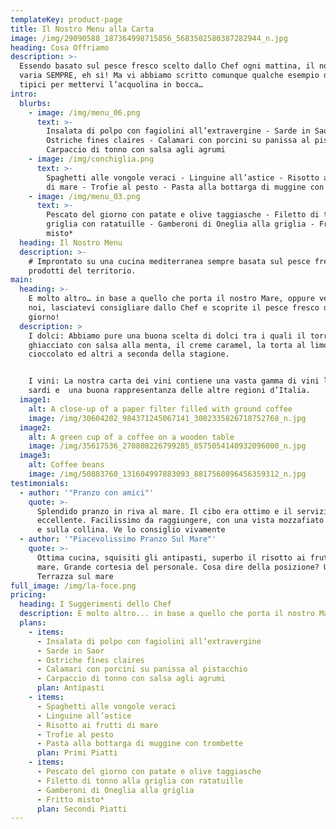 ```yaml
---
templateKey: product-page
title: Il Nostro Menu alla Carta
image: /img/29090588_187364998715856_5683502580387282944_n.jpg
heading: Cosa Offriamo
description: >-
  Essendo basato sul pesce fresco scelto dallo Chef ogni mattina, il nostro menu
  varia SEMPRE, eh sì! Ma vi abbiamo scritto comunque qualche esempio di piatti
  tipici per mettervi l’acquolina in bocca…
intro:
  blurbs:
    - image: /img/menu_06.png
      text: >-
        Insalata di polpo con fagiolini all’extravergine - Sarde in Saor -
        Ostriche fines claires - Calamari con porcini su panissa al pistacchio -
        Carpaccio di tonno con salsa agli agrumi
    - image: /img/conchiglia.png
      text: >-
        Spaghetti alle vongole veraci - Linguine all’astice - Risotto ai frutti
        di mare - Trofie al pesto - Pasta alla bottarga di muggine con trombette
    - image: /img/menu_03.png
      text: >-
        Pescato del giorno con patate e olive taggiasche - Filetto di tonno alla
        griglia con ratatuille - Gamberoni di Oneglia alla griglia - Fritto
        misto*
  heading: Il Nostro Menu
  description: >-
    # Improntato su una cucina mediterranea sempre basata sul pesce fresco e
    prodotti del territorio.
main:
  heading: >-
    E molto altro… in base a quello che porta il nostro Mare, oppure venite da
    noi, lasciatevi consigliare dallo Chef e scoprite il pesce fresco del
    giorno!
  description: >
    I dolci: Abbiamo pure una buona scelta di dolci tra i quali il torroncino
    ghiacciato con salsa alla menta, il creme caramel, la torta al limone o al
    cioccolato ed altri a seconda della stagione.


    I vini: La nostra carta dei vini contiene una vasta gamma di vini liguri e
    sardi e  una buona rappresentanza delle altre regioni d’Italia.
  image1:
    alt: A close-up of a paper filter filled with ground coffee
    image: /img/30604202_984371245067141_3002335826718752768_n.jpg
  image2:
    alt: A green cup of a coffee on a wooden table
    image: /img/35617536_270808226799285_8575054140932096000_n.jpg
  image3:
    alt: Coffee beans
    image: /img/50883760_131604997883093_8817560896456359312_n.jpg
testimonials:
  - author: '"Pranzo con amici"'
    quote: >-
      Splendido pranzo in riva al mare. Il cibo era ottimo e il servizio
      eccellente. Facilissimo da raggiungere, con una vista mozzafiato sul mare
      e sulla collina. Ve lo consiglio vivamente
  - author: '"Piacevolissimo Pranzo Sul Mare"'
    quote: >-
      Ottima cucina, squisiti gli antipasti, superbo il risotto ai frutti di
      mare. Grande cortesia del personale. Cosa dire della posizione? Una
      Terrazza sul mare
full_image: /img/la-foce.png
pricing:
  heading: I Suggerimenti dello Chef
  description: E molto altro... in base a quello che porta il nostro Mare
  plans:
    - items:
      - Insalata di polpo con fagiolini all’extravergine
      - Sarde in Saor
      - Ostriche fines claires
      - Calamari con porcini su panissa al pistacchio
      - Carpaccio di tonno con salsa agli agrumi
      plan: Antipasti
    - items:
      - Spaghetti alle vongole veraci
      - Linguine all’astice
      - Risotto ai frutti di mare
      - Trofie al pesto
      - Pasta alla bottarga di muggine con trombette
      plan: Primi Piatti
    - items:
      - Pescato del giorno con patate e olive taggiasche
      - Filetto di tonno alla griglia con ratatuille
      - Gamberoni di Oneglia alla griglia
      - Fritto misto*
      plan: Secondi Piatti
---
```


